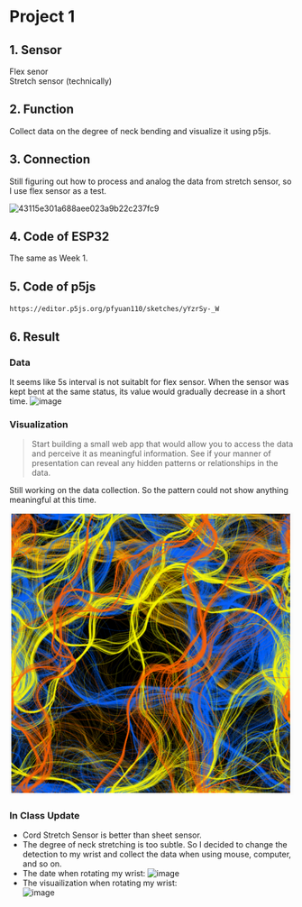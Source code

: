 # Project 1

## 1. Sensor
Flex senor<br>
Stretch sensor (technically)

## 2. Function
Collect data on the degree of neck bending and visualize it using p5js.

## 3. Connection
Still figuring out how to process and analog the data from stretch sensor, so I use flex sensor as a test.

![43115e301a688aee023a9b22c237fc9](https://user-images.githubusercontent.com/113642868/215972845-3e31568f-a30a-4129-b615-9573af1c0552.jpg)

## 4. Code of ESP32
The same as Week 1.

## 5. Code of p5js
`https://editor.p5js.org/pfyuan110/sketches/yYzrSy-_W`

## 6. Result
### Data
It seems like 5s interval is not suitablt for flex sensor. When the sensor was kept bent at the same status, its value would gradually decrease in a short time. 
![image](https://user-images.githubusercontent.com/113642868/215972047-8375feeb-e801-4cbd-ba1c-c0b75be8bd2c.png)

### Visualization
> Start building a small web app that would allow you to access the data and perceive it as meaningful information. See if your manner of presentation can reveal any hidden patterns or relationships in the data.
> 
Still working on the data collection. So the pattern could not show anything meaningful at this time.

![image](https://raw.githubusercontent.com/pfyuan110/CT2-Spring23/main/Week2/result%20of%20p5js.png)

### In Class Update
- Cord Stretch Sensor is better than sheet sensor.
- The degree of neck stretching is too subtle. So I decided to change the detection to my wrist and collect the data when using mouse, computer, and so on.
- The date when rotating my wrist:
![image](https://user-images.githubusercontent.com/113642868/216463825-f89eedac-ab97-4a86-9651-8f0cffc42508.png)
- The visuailization when rotating my wrist:<br>
![image](https://user-images.githubusercontent.com/113642868/216474978-ade52ecd-360a-4aa8-bb7c-b74d67947afc.png)
